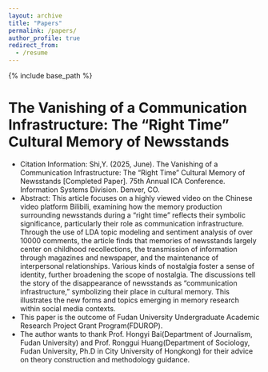 ```yaml
---
layout: archive
title: "Papers"
permalink: /papers/
author_profile: true
redirect_from:
  - /resume
---
```


{% include base_path %}

The Vanishing of a Communication Infrastructure: The “Right Time” Cultural Memory of Newsstands
=====
* Citation Information: Shi,Y. (2025, June). The Vanishing of a Communication Infrastructure: The “Right Time” Cultural Memory of Newsstands [Completed Paper]. 75th Annual ICA Conference. Information Systems Division. Denver, CO.
* Abstract: This article focuses on a highly viewed video on the Chinese video platform Bilibili, examining how the memory production surrounding newsstands during a “right time” reflects their symbolic significance, particularly their role as communication infrastructure. Through the use of LDA topic modeling and sentiment analysis of over 10000 comments, the article finds that memories of newsstands largely center on childhood recollections, the transmission of information through magazines and newspaper, and the maintenance of interpersonal relationships. Various kinds of nostalgia foster a sense of identity, further broadening the scope of nostalgia. The discussions tell the story of the disappearance of newsstands as “communication infrastructure,” symbolizing their place in cultural memory. This illustrates the new forms and topics emerging in memory research within social media contexts.
* This paper is the outcome of Fudan University Undergraduate Academic Research Project Grant Program(FDUROP).
* The author wants to thank Prof. Hongyi Bai(Department of Journalism, Fudan University) and Prof. Ronggui Huang(Department of Sociology, Fudan University, Ph.D in City University of Hongkong) for their advice on theory construction and methodology guidance.
